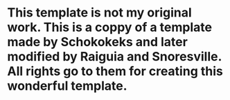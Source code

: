 # This template is not my original work. This is a coppy of a template made by Schokokeks and later modified by Raiguia and Snoresville. All rights go to them for creating this wonderful template.
